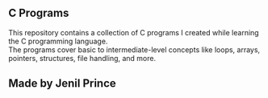 ## C Programs
This repository contains a collection of C programs I created while learning the C programming language.  
The programs cover basic to intermediate-level concepts like loops, arrays, pointers, structures, file handling, and more.
## Made by Jenil Prince

